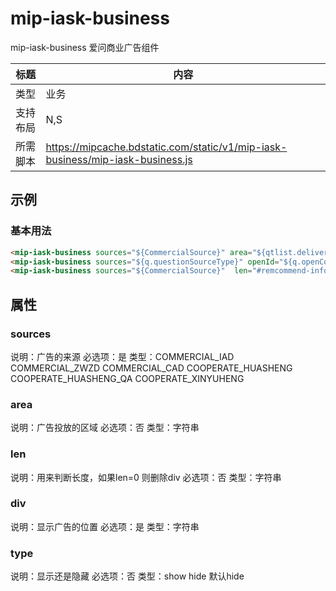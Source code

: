 # mip-iask-business

mip-iask-business 爱问商业广告组件

标题|内容
----|----
类型|业务
支持布局|N,S|
所需脚本|https://mipcache.bdstatic.com/static/v1/mip-iask-business/mip-iask-business.js

## 示例

### 基本用法
```html
<mip-iask-business sources="${CommercialSource}" area="${qtlist.deliveryArea}"  div=".qt_list_${fn:replace(qtlist.deliveryArea,',', '')}"></mip-iask-business>
<mip-iask-business sources="${q.questionSourceType}" openId="${q.openCorporationId}" div="#mip_ad_footer_div"></mip-iask-business>
<mip-iask-business sources="${CommercialSource}"  len="#remcommend-info-${fn:replace(answerUI.deliveryArea,',', '')}" div="user-info-${fn:replace(answerUI.deliveryArea,',', '')}" type="show"></mip-iask-business>
```
## 属性

### sources

说明：广告的来源
必选项：是
类型：COMMERCIAL_IAD COMMERCIAL_ZWZD COMMERCIAL_CAD COOPERATE_HUASHENG COOPERATE_HUASHENG_QA COOPERATE_XINYUHENG

### area

说明：广告投放的区域
必选项：否
类型：字符串

### len

说明：用来判断长度，如果len=0 则删除div 
必选项：否
类型：字符串

### div

说明：显示广告的位置
必选项：是
类型：字符串


### type

说明：显示还是隐藏 
必选项：否
类型：show hide 默认hide
